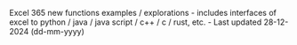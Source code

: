 Excel 365 new functions examples / explorations - includes interfaces of excel to python / java / java script / c++ / c / rust, etc. - Last updated 28-12-2024 (dd-mm-yyyy) 
